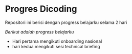 Progres Dicoding
==
Repositori ini berisi dengan progress belajarku selama 2 hari

*Berikut adalah progress belajarku*

- Hari pertama mengikuti onboarding nasional
- hari kedua mengikuti sesi technical briefing
